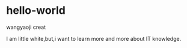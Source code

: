 # hello-world
wangyaoji creat

I am little white,but,i want to learn more and more about IT knowledge.
